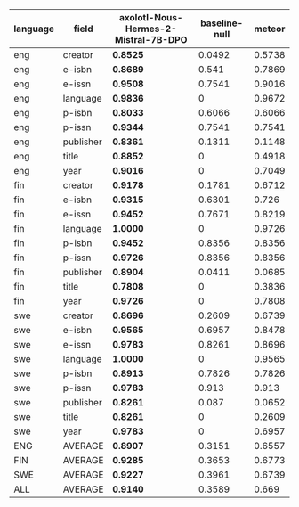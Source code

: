 | language   | field     | axolotl-Nous-Hermes-2-Mistral-7B-DPO   |   baseline-null |   meteor |
|------------|-----------|----------------------------------------|-----------------|----------|
| eng        | creator   | **0.8525**                             |          0.0492 |   0.5738 |
| eng        | e-isbn    | **0.8689**                             |          0.541  |   0.7869 |
| eng        | e-issn    | **0.9508**                             |          0.7541 |   0.9016 |
| eng        | language  | **0.9836**                             |          0      |   0.9672 |
| eng        | p-isbn    | **0.8033**                             |          0.6066 |   0.6066 |
| eng        | p-issn    | **0.9344**                             |          0.7541 |   0.7541 |
| eng        | publisher | **0.8361**                             |          0.1311 |   0.1148 |
| eng        | title     | **0.8852**                             |          0      |   0.4918 |
| eng        | year      | **0.9016**                             |          0      |   0.7049 |
| fin        | creator   | **0.9178**                             |          0.1781 |   0.6712 |
| fin        | e-isbn    | **0.9315**                             |          0.6301 |   0.726  |
| fin        | e-issn    | **0.9452**                             |          0.7671 |   0.8219 |
| fin        | language  | **1.0000**                             |          0      |   0.9726 |
| fin        | p-isbn    | **0.9452**                             |          0.8356 |   0.8356 |
| fin        | p-issn    | **0.9726**                             |          0.8356 |   0.8356 |
| fin        | publisher | **0.8904**                             |          0.0411 |   0.0685 |
| fin        | title     | **0.7808**                             |          0      |   0.3836 |
| fin        | year      | **0.9726**                             |          0      |   0.7808 |
| swe        | creator   | **0.8696**                             |          0.2609 |   0.6739 |
| swe        | e-isbn    | **0.9565**                             |          0.6957 |   0.8478 |
| swe        | e-issn    | **0.9783**                             |          0.8261 |   0.8696 |
| swe        | language  | **1.0000**                             |          0      |   0.9565 |
| swe        | p-isbn    | **0.8913**                             |          0.7826 |   0.7826 |
| swe        | p-issn    | **0.9783**                             |          0.913  |   0.913  |
| swe        | publisher | **0.8261**                             |          0.087  |   0.0652 |
| swe        | title     | **0.8261**                             |          0      |   0.2609 |
| swe        | year      | **0.9783**                             |          0      |   0.6957 |
| ENG        | AVERAGE   | **0.8907**                             |          0.3151 |   0.6557 |
| FIN        | AVERAGE   | **0.9285**                             |          0.3653 |   0.6773 |
| SWE        | AVERAGE   | **0.9227**                             |          0.3961 |   0.6739 |
| ALL        | AVERAGE   | **0.9140**                             |          0.3589 |   0.669  |
